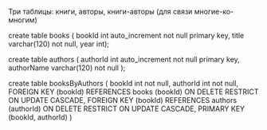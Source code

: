 Три таблицы: книги, авторы, книги-авторы (для связи многие-ко-многим)


create table books (
bookId int auto_increment not null primary key,
title varchar(120) not null,
year int);

create table authors (
authorId int auto_increment not null primary key,
authorName varchar(120) not null
);

create table booksByAuthors (
bookId int not null,
authorId int not null,
FOREIGN KEY (bookId) REFERENCES books (bookId) ON DELETE RESTRICT ON UPDATE CASCADE,
FOREIGN KEY (bookId) REFERENCES authors (authorId) ON DELETE RESTRICT ON UPDATE CASCADE,
PRIMARY KEY (bookId, authorId)
)